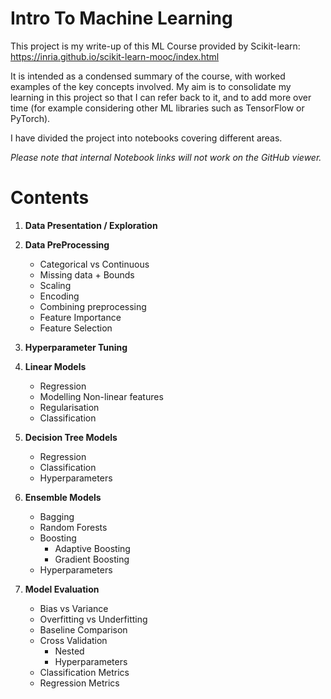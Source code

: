 # Intro To Machine Learning
This project is my write-up of this ML Course provided by Scikit-learn: https://inria.github.io/scikit-learn-mooc/index.html

It is intended as a condensed summary of the course, with worked examples of the key concepts involved. My aim is to consolidate my learning in this project so that I can refer back to it, and to add more over time (for example considering other ML libraries such as TensorFlow or PyTorch).

I have divided the project into notebooks covering different areas.

_Please note that internal Notebook links will not work on the GitHub viewer._

# Contents

1)	__Data Presentation / Exploration__
2)	__Data PreProcessing__
  	*	Categorical vs Continuous
  	*	Missing data + Bounds
  	*	Scaling
  	*	Encoding
  	*	Combining preprocessing
  	*	Feature Importance
  	*	Feature Selection
3)	__Hyperparameter Tuning__
  	
4)	__Linear Models__
	*	Regression
	*	Modelling Non-linear features
	*	Regularisation
	*	Classification
5)	__Decision Tree Models__
	*	Regression
	*	Classification
	*	Hyperparameters
6)	__Ensemble Models__
	*	Bagging
	*	Random Forests
	*	Boosting
		*	Adaptive Boosting
		*	Gradient Boosting
	*	Hyperparameters
7)	__Model Evaluation__
  	*	Bias vs Variance
  	*	Overfitting vs Underfitting
  	*	Baseline Comparison
 	*	Cross Validation
   		* 	Nested
   		*	Hyperparameters
 	*	Classification Metrics
	*	Regression Metrics
